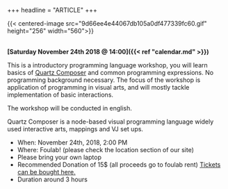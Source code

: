 +++
headline = "ARTICLE"
+++

{{< centered-image src="9d66ee4e44067db105a0df477339fc60.gif" height="256" width="560">}}
</br>
</br>

__[Saturday November 24th 2018 @ 14:00]({{< ref "calendar.md" >}})__


This is a introductory programming language workshop, you will learn basics of [Quartz Composer](https://en.wikipedia.org/wiki/Quartz_Composer) and common programming expressions. No programming background necessary. The focus of the workshop is application of programming in visual arts, and will mostly tackle implementation of basic interactions.

The workshop will be conducted in english.

Quartz Composer is a node-based visual programming language widely used interactive arts, mappings and VJ set ups.

- When: November 24th, 2018, 2:00 PM
- Where: Foulab! (please check the location section of our site)
- Please bring your own laptop
- Recommended Donation of 15$ (all proceeds go to foulab rent) [Tickets can be bought here.](https://www.eventbrite.ca/e/quartz-composer-introduction-tickets-51571193829?utm_term=eventurl_text)
- Duration around 3 hours

  
